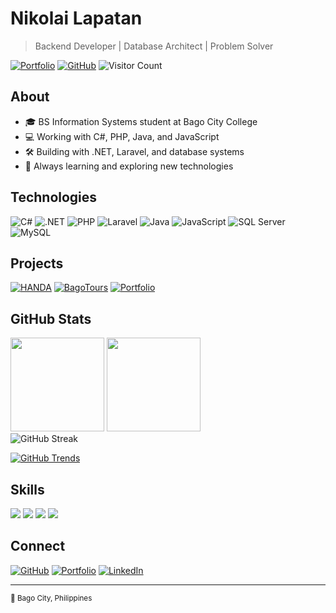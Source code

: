 # Nikolai Lapatan

> Backend Developer | Database Architect | Problem Solver

[![Portfolio](https://img.shields.io/badge/Portfolio-nik--port.vercel.app-blue)](https://nik-port.vercel.app/)
[![GitHub](https://img.shields.io/github/followers/Tuitchi?label=Follow&style=social)](https://github.com/Tuitchi)
![Visitor Count](https://komarev.com/ghpvc/?username=Tuitchi&color=blue&style=flat)

## About

- 🎓 BS Information Systems student at Bago City College
- 💻 Working with C#, PHP, Java, and JavaScript
- 🛠️ Building with .NET, Laravel, and database systems
- 🌱 Always learning and exploring new technologies

## Technologies

![C#](https://img.shields.io/badge/-C%23-239120?style=flat&logo=c-sharp&logoColor=white)
![.NET](https://img.shields.io/badge/-.NET-512BD4?style=flat&logo=dotnet&logoColor=white)
![PHP](https://img.shields.io/badge/-PHP-777BB4?style=flat&logo=php&logoColor=white)
![Laravel](https://img.shields.io/badge/-Laravel-FF2D20?style=flat&logo=laravel&logoColor=white)
![Java](https://img.shields.io/badge/-Java-007396?style=flat&logo=java&logoColor=white)
![JavaScript](https://img.shields.io/badge/-JavaScript-F7DF1E?style=flat&logo=javascript&logoColor=black)
![SQL Server](https://img.shields.io/badge/-SQL_Server-CC2927?style=flat&logo=microsoft-sql-server&logoColor=white)
![MySQL](https://img.shields.io/badge/-MySQL-4479A1?style=flat&logo=mysql&logoColor=white)

## Projects

[![HANDA](https://img.shields.io/badge/HANDA-Disaster_Alert_System-red?style=flat-square)](https://sdtphanda.somee.com/)
[![BagoTours](https://img.shields.io/badge/BagoTours-City_Tourism_Platform-green?style=flat-square)](https://bagodigitaltourism.bccbsis.com/)
[![Portfolio](https://img.shields.io/badge/Portfolio-Professional_Profile-blue?style=flat-square)](https://nik-port.vercel.app/)

## GitHub Stats

<div>
  <img height="150" src="https://github-readme-stats.vercel.app/api?username=Tuitchi&show_icons=true&theme=github_dark&hide_border=true&count_private=true&hide_title=true" />
  <img height="150" src="https://github-readme-stats.vercel.app/api/top-langs/?username=Tuitchi&layout=compact&theme=github_dark&hide_border=true&hide_title=true" />
</div>

<img src="https://github-readme-streak-stats.herokuapp.com/?user=Tuitchi&theme=github-dark&hide_border=true" alt="GitHub Streak" />

[![GitHub Trends](https://api.githubtrends.io/user/svg/Tuitchi/langs?time_range=one_year&theme=classic)](https://githubtrends.io)

## Skills

![](https://img.shields.io/badge/Backend_Development-90%25-brightgreen)
![](https://img.shields.io/badge/Database_Design-85%25-yellowgreen)
![](https://img.shields.io/badge/Problem_Solving-95%25-green)
![](https://img.shields.io/badge/Team_Collaboration-90%25-brightgreen)

## Connect

[![GitHub](https://img.shields.io/badge/GitHub-181717?style=for-the-badge&logo=github&logoColor=white)](https://github.com/Tuitchi)
[![Portfolio](https://img.shields.io/badge/Portfolio-000000?style=for-the-badge&logo=firefox&logoColor=white)](https://nik-port.vercel.app/)
[![LinkedIn](https://img.shields.io/badge/LinkedIn-0077B5?style=for-the-badge&logo=linkedin&logoColor=white)](https://linkedin.com/in/nikolai-lapatan)

---

<sub>📍 Bago City, Philippines</sub>

